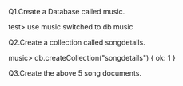 Q1.Create a Database called music.

test> use music
switched to db music

Q2.Create a collection called songdetails.

music> db.createCollection("songdetails")
{ ok: 1 }

Q3.Create the above 5 song documents.



